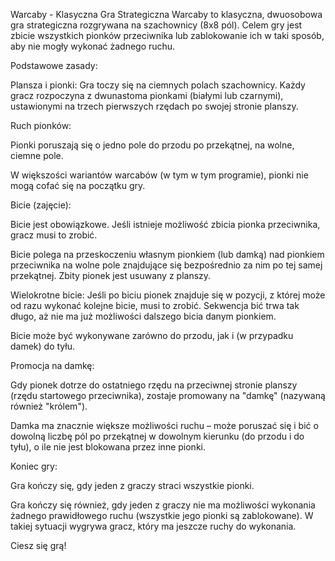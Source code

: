 Warcaby - Klasyczna Gra Strategiczna
Warcaby to klasyczna, dwuosobowa gra strategiczna rozgrywana na szachownicy (8x8 pól). Celem gry jest zbicie wszystkich pionków przeciwnika lub zablokowanie ich w taki sposób, aby nie mogły wykonać żadnego ruchu.

Podstawowe zasady:

Plansza i pionki: Gra toczy się na ciemnych polach szachownicy. Każdy gracz rozpoczyna z dwunastoma pionkami (białymi lub czarnymi), ustawionymi na trzech pierwszych rzędach po swojej stronie planszy.

Ruch pionków:

Pionki poruszają się o jedno pole do przodu po przekątnej, na wolne, ciemne pole.

W większości wariantów warcabów (w tym w tym programie), pionki nie mogą cofać się na początku gry.

Bicie (zajęcie):

Bicie jest obowiązkowe. Jeśli istnieje możliwość zbicia pionka przeciwnika, gracz musi to zrobić.

Bicie polega na przeskoczeniu własnym pionkiem (lub damką) nad pionkiem przeciwnika na wolne pole znajdujące się bezpośrednio za nim po tej samej przekątnej. Zbity pionek jest usuwany z planszy.

Wielokrotne bicie: Jeśli po biciu pionek znajduje się w pozycji, z której może od razu wykonać kolejne bicie, musi to zrobić. Sekwencja bić trwa tak długo, aż nie ma już możliwości dalszego bicia danym pionkiem.

Bicie może być wykonywane zarówno do przodu, jak i (w przypadku damek) do tyłu.

Promocja na damkę:

Gdy pionek dotrze do ostatniego rzędu na przeciwnej stronie planszy (rzędu startowego przeciwnika), zostaje promowany na "damkę" (nazywaną również "królem").

Damka ma znacznie większe możliwości ruchu – może poruszać się i bić o dowolną liczbę pól po przekątnej w dowolnym kierunku (do przodu i do tyłu), o ile nie jest blokowana przez inne pionki.

Koniec gry:

Gra kończy się, gdy jeden z graczy straci wszystkie pionki.

Gra kończy się również, gdy jeden z graczy nie ma możliwości wykonania żadnego prawidłowego ruchu (wszystkie jego pionki są zablokowane). W takiej sytuacji wygrywa gracz, który ma jeszcze ruchy do wykonania.

Ciesz się grą!
